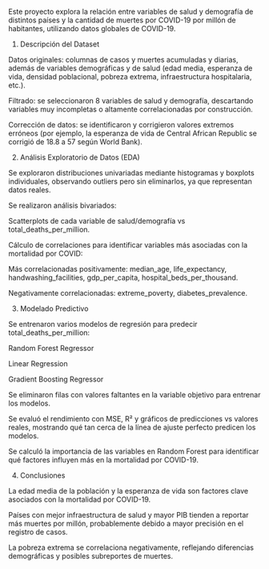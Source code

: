 Este proyecto explora la relación entre variables de salud y demografía de distintos países y la cantidad de muertes por COVID-19 por millón de habitantes, utilizando datos globales de COVID-19.

1. Descripción del Dataset

Datos originales: columnas de casos y muertes acumuladas y diarias, además de variables demográficas y de salud (edad media, esperanza de vida, densidad poblacional, pobreza extrema, infraestructura hospitalaria, etc.).

Filtrado: se seleccionaron 8 variables de salud y demografía, descartando variables muy incompletas o altamente correlacionadas por construcción.

Corrección de datos: se identificaron y corrigieron valores extremos erróneos (por ejemplo, la esperanza de vida de Central African Republic se corrigió de 18.8 a 57 según World Bank).

2. Análisis Exploratorio de Datos (EDA)

Se exploraron distribuciones univariadas mediante histogramas y boxplots individuales, observando outliers pero sin eliminarlos, ya que representan datos reales.

Se realizaron análisis bivariados:

Scatterplots de cada variable de salud/demografía vs total_deaths_per_million.

Cálculo de correlaciones para identificar variables más asociadas con la mortalidad por COVID:

Más correlacionadas positivamente: median_age, life_expectancy, handwashing_facilities, gdp_per_capita, hospital_beds_per_thousand.

Negativamente correlacionadas: extreme_poverty, diabetes_prevalence.

3. Modelado Predictivo

Se entrenaron varios modelos de regresión para predecir total_deaths_per_million:

Random Forest Regressor

Linear Regression

Gradient Boosting Regressor

Se eliminaron filas con valores faltantes en la variable objetivo para entrenar los modelos.

Se evaluó el rendimiento con MSE, R² y gráficos de predicciones vs valores reales, mostrando qué tan cerca de la línea de ajuste perfecto predicen los modelos.

Se calculó la importancia de las variables en Random Forest para identificar qué factores influyen más en la mortalidad por COVID-19.

4. Conclusiones

La edad media de la población y la esperanza de vida son factores clave asociados con la mortalidad por COVID-19.

Países con mejor infraestructura de salud y mayor PIB tienden a reportar más muertes por millón, probablemente debido a mayor precisión en el registro de casos.

La pobreza extrema se correlaciona negativamente, reflejando diferencias demográficas y posibles subreportes de muertes.
